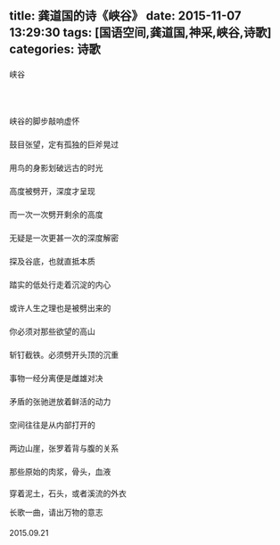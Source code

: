 title: 龚道国的诗《峡谷》
date: 2015-11-07 13:29:30
tags: [国语空间,龚道国,神采,峡谷,诗歌]
categories: 诗歌
---
 <p style="Line-HeiGHT: 21pt; mso-line-height-rule: exactly"> 峡谷</p> 
 <p style="Line-HeiGHT: 21pt; mso-line-height-rule: exactly"> &nbsp;</p> 
 <p style="Line-HeiGHT: 21pt; mso-line-height-rule: exactly"> 峡谷的脚步敲响虚怀</p> 
<!-- more --><p style="Line-HeiGHT: 21pt; mso-line-height-rule: exactly"> 鼓目张望，定有孤独的巨斧晃过</p> 
 <p style="Line-HeiGHT: 21pt; mso-line-height-rule: exactly"> 用鸟的身影划破远古的时光</p> 
 <p style="Line-HeiGHT: 21pt; mso-line-height-rule: exactly"> 高度被劈开，深度才呈现</p> 
 <p style="Line-HeiGHT: 21pt; mso-line-height-rule: exactly"> 而一次一次劈开剩余的高度</p> 
 <p style="Line-HeiGHT: 21pt; mso-line-height-rule: exactly"> 无疑是一次更甚一次的深度解密</p> 
 <p style="Line-HeiGHT: 21pt; mso-line-height-rule: exactly"> 探及谷底，也就直抵本质</p> 
 <p style="Line-HeiGHT: 21pt; mso-line-height-rule: exactly"> 踏实的低处行走着沉淀的内心</p> 
 <p style="Line-HeiGHT: 21pt; mso-line-height-rule: exactly"> 或许人生之理也是被劈出来的</p> 
 <p style="Line-HeiGHT: 21pt; mso-line-height-rule: exactly"> 你必须对那些欲望的高山</p> 
 <p style="Line-HeiGHT: 21pt; mso-line-height-rule: exactly"> 斩钉截铁。必须劈开头顶的沉重</p> 
 <p style="Line-HeiGHT: 21pt; mso-line-height-rule: exactly"> 事物一经分离便是雌雄对决</p> 
 <p style="Line-HeiGHT: 21pt; mso-line-height-rule: exactly"> 矛盾的张驰迸放着鲜活的动力</p> 
 <p style="Line-HeiGHT: 21pt; mso-line-height-rule: exactly"> 空间往往是从内部打开的</p> 
 <p style="Line-HeiGHT: 21pt; mso-line-height-rule: exactly"> 两边山崖，张罗着背与腹的关系</p> 
 <p style="Line-HeiGHT: 21pt; mso-line-height-rule: exactly"> 那些原始的肉浆，骨头，血液</p> 
 <p>穿着泥土，石头，或者溪流的外衣</p> 
 <p>长歌一曲，请出万物的意志</p> 
 <p style="Line-HeiGHT: 21pt; mso-line-height-rule: exactly"> 2015.09.21</p> 
